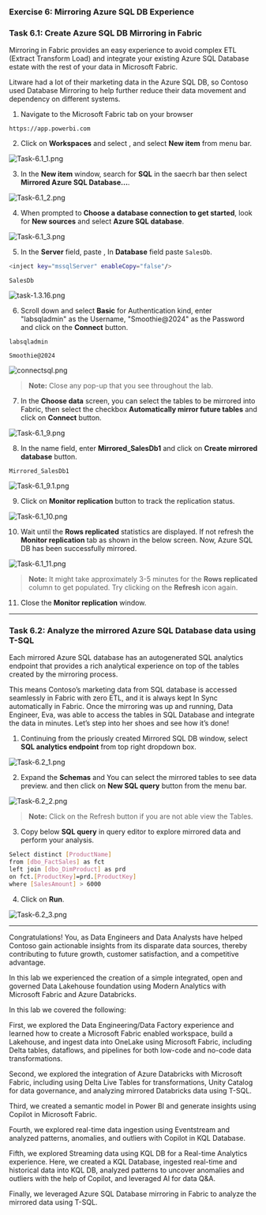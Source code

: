 
### Exercise 6:  Mirroring Azure SQL DB Experience

### Task 6.1: Create Azure SQL DB Mirroring in Fabric

Mirroring in Fabric provides an easy experience to avoid complex ETL (Extract Transform Load) and integrate your existing Azure SQL Database estate with the rest of your data in Microsoft Fabric.

Litware had a lot of their marketing data in the Azure SQL DB, so Contoso used Database Mirroring to help further reduce their data movement and dependency on different systems. 

1. Navigate to the Microsoft Fabric tab on your browser 

```
https://app.powerbi.com
```
2. Click on **Workspaces** and select **<inject key= "WorkspaceName" enableCopy="false"/>**, and select **New item** from menu bar.

![Task-6.1_1.png](media/labMedia/Task-6.1_1.png)

3. In the **New item** window, search for **SQL** in the saecrh bar then select **Mirrored Azure SQL Database...**.

![Task-6.1_2.png](media/labMedia/Task-6.1_2.png)

4. When prompted to **Choose a database connection to get started**, look for **New sources** and select **Azure SQL database**.

![Task-6.1_3.png](media/labMedia/Task-6.1_3.png)

5. In the **Server** field, paste <inject key="mssqlServer" enableCopy="false"/> , In **Database** field paste ```SalesDb```.

```BASH
<inject key="mssqlServer" enableCopy="false"/>
```
```
SalesDb
```

![task-1.3.16.png](media/labMedia/task-6.2.6.png)

6.  Scroll down and select **Basic** for Authentication kind, enter "labsqladmin" as the Username, "Smoothie@2024" as the Password and click on the **Connect** button.

```
labsqladmin
```
```
Smoothie@2024
```

![connectsql.png](media/labMedia/connectsql.png)

>**Note:** Close any pop-up that you see throughout the lab.

7. In the **Choose data** screen, you can select the tables to be mirrored into Fabric, then select the checkbox **Automatically mirror future tables** and click on **Connect** button.

![Task-6.1_9.png](media/labMedia/Task-6.1_9.png)

8. In the name field, enter **Mirrored_SalesDb1** and click on **Create mirrored database** button.

```
Mirrored_SalesDb1
```

![Task-6.1_9.1.png](media/labMedia/Task-6.1_9.1.png)

9. Click on **Monitor replication** button to track the replication status.

![Task-6.1_10.png](media/labMedia/Task-6.1_10.png)

10. Wait until the **Rows replicated** statistics are displayed. If not refresh the **Monitor replication** tab as shown in the below screen. Now, Azure SQL DB has been successfully mirrored.

![Task-6.1_11.png](media/labMedia/Task-6.1_11.png)

>**Note:** It might take approximately 3-5 minutes for the **Rows replicated** column to get populated. Try clicking on the **Refresh** icon again.

11. Close the **Monitor replication** window.

---

### Task 6.2: Analyze the mirrored Azure SQL Database data using T-SQL

Each mirrored Azure SQL database has an autogenerated SQL analytics endpoint that provides a rich analytical experience on top of the tables created by the mirroring process.

This means Contoso’s marketing data from SQL database is accessed seamlessly in Fabric with zero ETL, and it is always kept In Sync automatically in Fabric. Once the mirroring was up and running, Data Engineer, Eva, was able to access the tables in SQL Database and integrate the data in minutes. Let’s step into her shoes and see how it’s done!

1. Continuing from the priously created Mirrored SQL DB window, select **SQL analytics endpoint** from top right dropdown box.

![Task-6.2_1.png](media/labMedia/Task-6.2_1.png)

2. Expand the **Schemas** and You can select the mirrored tables to see data preview. and then click on **New SQL query** button from the menu bar.

![Task-6.2_2.png](media/labMedia/Task-6.2_2.png)

>**Note:** Click on the Refresh button if you are not able view the Tables.

3. Copy below **SQL query** in query editor to explore mirrored data and perform your analysis. 

```BASH
Select distinct [ProductName] 
from [dbo_FactSales] as fct
left join [dbo_DimProduct] as prd
on fct.[ProductKey]=prd.[ProductKey]
where [SalesAmount] > 6000
```

4. Click on **Run**. 

![Task-6.2_3.png](media/labMedia/sqlquery.png)

---


Congratulations! You, as Data Engineers and Data Analysts have helped Contoso gain actionable insights from its disparate data sources, thereby contributing to future growth, customer satisfaction, and a competitive advantage.

In this lab we experienced the creation of a simple integrated, open and governed Data Lakehouse foundation using Modern Analytics with Microsoft Fabric and Azure Databricks.

In this lab we covered the following:

First, we explored the Data Engineering/Data Factory experience and learned how to create a Microsoft Fabric enabled workspace, build a Lakehouse, and ingest data into OneLake using Microsoft Fabric, including Delta tables, dataflows, and pipelines for both low-code and no-code data transformations.

Second, we explored the integration of Azure Databricks with Microsoft Fabric, including using Delta Live Tables for transformations, Unity Catalog for data governance, and analyzing mirrored Databricks data using T-SQL.

Third, we created a semantic model in Power BI and generate insights using Copilot in Microsoft Fabric.

Fourth, we explored real-time data ingestion using Eventstream and analyzed patterns, anomalies, and outliers with Copilot in KQL Database.

Fifth, we explored Streaming data using KQL DB for a Real-time Analytics experience. Here, we created a KQL Database, ingested real-time and historical data into KQL DB, analyzed patterns to uncover anomalies and outliers with the help of Copilot, and leveraged AI for data Q&A.

Finally, we leveraged Azure SQL Database mirroring in Fabric to analyze the mirrored data using T-SQL.
